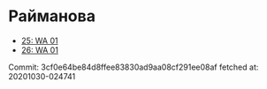 # Райманова
- [25: WA 01](25.md)
- [26: WA 01](26.md)

Commit: 3cf0e64be84d8ffee83830ad9aa08cf291ee08af
 fetched at: 20201030-024741
